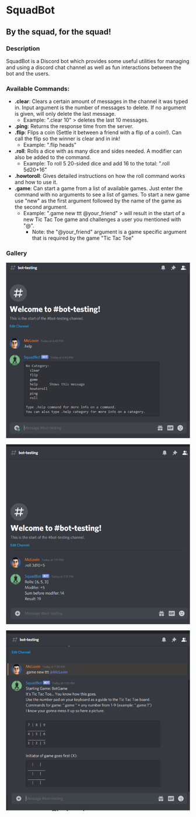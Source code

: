 # SquadBot
## By the squad, for the squad!

### Description

SquadBot is a Discord bot which provides some useful utilities for managing and using a discord chat channel 
as well as fun interactions between the bot and the users. 

### Available Commands:
* **.clear**: Clears a certain amount of messages in the channel it was typed in. Input argument is the number of messages to delete. If no argument is given, will only delete the last message.
    * Example: ".clear 10" > deletes the last 10 messages.
* **.ping**: Returns the response time from the server.
* **.flip**: Flips a coin (Settle it between a friend with a flip of a coin!). Can call the flip so the winner is clear and in ink!
    * Example: ".flip heads" 
* **.roll**: Rolls a dice with as many dice and sides needed. A modifier can also be added to the command.
    * Example: To roll 5 20-sided dice and add 16 to the total: ".roll 5d20+16"
* **.howtoroll**: Gives detailed instructions on how the roll command works and how to use it.
* **.game**: Can start a game from a list of available games. Just enter the command with no arguments to see a list of games. To start a new game use "new" as the first argument followed by the name of the game as the second argument.
    * Example: ".game new ttt @your_friend" > will result in the start of a new Tic Tac Toe game and challenges a user you mentioned with "@". 
        * Note: the "@your_friend" argument is a game specific argument that is required by the game "Tic Tac Toe"

### Gallery

![.help Command](/images/gallery/command_help.png)

![.roll Command](/images/gallery/command_roll.png)

![.game Command](/images/gallery/command_game_ttt.png)